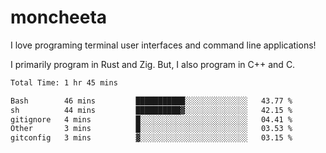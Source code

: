 # moncheeta

I love programing terminal user interfaces and command line applications!

I primarily program in Rust and Zig. But, I also program in C++ and C.

<!--START_SECTION:waka-->

```txt
Total Time: 1 hr 45 mins

Bash        46 mins         ███████████░░░░░░░░░░░░░░   43.77 %
sh          44 mins         ██████████▓░░░░░░░░░░░░░░   42.15 %
gitignore   4 mins          █░░░░░░░░░░░░░░░░░░░░░░░░   04.41 %
Other       3 mins          █░░░░░░░░░░░░░░░░░░░░░░░░   03.53 %
gitconfig   3 mins          ▓░░░░░░░░░░░░░░░░░░░░░░░░   03.15 %
```

<!--END_SECTION:waka-->
